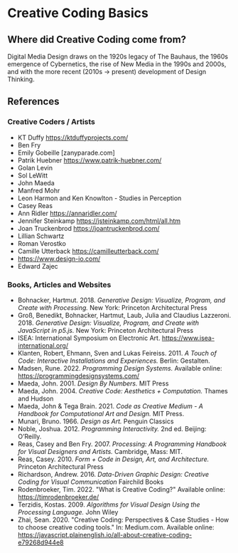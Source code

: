 # Creative Coding Basics

## Where did Creative Coding come from?
Digital Media Design draws on the 1920s legacy of The Bauhaus, the 1960s emergence of Cybernetics, the rise of New Media in the 1990s and 2000s, and with the more recent (2010s -> present) development of Design Thinking. 

## References
### Creative Coders / Artists

- KT Duffy https://ktduffyprojects.com/
- Ben Fry
- Emily Gobeille [zanyparade.com]
- Patrik Huebner https://www.patrik-huebner.com/
- Golan Levin
- Sol LeWitt
- John Maeda
- Manfred Mohr
- Leon Harmon and Ken Knowlton - Studies in Perception
- Casey Reas
- Ann Ridler https://annaridler.com/
- Jennifer Steinkamp https://jsteinkamp.com/html/all.htm
- Joan Truckenbrod https://joantruckenbrod.com/
- Lillian Schwartz
- Roman Verostko
- Camille Utterback https://camilleutterback.com/
- https://www.design-io.com/
- Edward Zajec


### Books, Articles and Websites

- Bohnacker, Hartmut. 2018. *Generative Design: Visualize, Program, and Create with Processing.* New York: Princeton Architectural Press
- Groß, Benedikt, Bohnacker, Hartmut, Laub, Julia and Claudius Lazzeroni. 2018. *Generative Design: Visualize, Program, and Create with JavaScript in p5.js.* New York: Princeton Architectural Press
- ISEA: International Symposium on Electronic Art. https://www.isea-international.org/
- Klanten, Robert, Ehmann, Sven and Lukas Feireiss. 2011. *A Touch of Code: Interactive Installations and Experiences.* Berlin: Gestalten.
- Madsen, Rune. 2022. *Programming Design Systems.* Available online: https://programmingdesignsystems.com/
- Maeda, John. 2001. *Design By Numbers.* MIT Press
- Maeda, John. 2004. *Creative Code: Aesthetics + Computation.* Thames and Hudson 
- Maeda, John & Tega Brain. 2021. *Code as Creative Medium - A Handbook for Computational Art and Design.* MIT Press.
- Munari, Bruno. 1966. *Design as Art.* Penguin Classics
- Noble, Joshua. 2012. *Programming Interactivity.* 2nd ed. Beijing: O’Reilly.
- Reas, Casey and Ben Fry. 2007. *Processing: A Programming Handbook for Visual Designers and Artists.* Cambridge, Mass: MIT.
- Reas, Casey. 2010. *Form + Code in Design, Art, and Architecture.* Princeton Architectural Press
- Richardson, Andrew. 2016. *Data-Driven Graphic Design: Creative Coding for Visual Communication* Fairchild Books
- Rodenbroeker, Tim. 2022. "What is Creative Coding?" Available online: https://timrodenbroeker.de/
- Terzidis, Kostas. 2009. *Algorithms for Visual Design Using the Processing Language.* John Wiley 
- Zhai, Sean. 2020. "Creative Coding: Perspectives & Case Studies - How to choose creative coding tools." In: Medium.com. Available online: https://javascript.plainenglish.io/all-about-creative-coding-e79268d944e8



